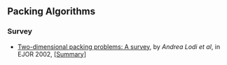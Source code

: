 Packing Algorithms
------


### Survey
- [Two-dimensional packing problems: A survey](http://www.sciencedirect.com/science/article/pii/S0377221702001236), by *Andrea Lodi et al*, in EJOR 2002, [[Summary]](https://github.com/hxwang/GreenDC-Summary/blob/master/algorithms/LodiM02_Two-dimensional-packing-problems-A-survey.md)

 
